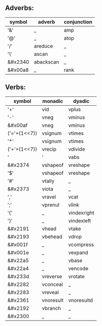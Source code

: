 
## Adverbs:

symbol | adverb | conjunction
--- | --- | ---
'&' | _ | amp 
'@' | _ | atop 
'/' | areduce | _ 
'\\' | ascan | _ 
&#x2340 | abackscan | _ 
&#x00a8 | _ | rank


## Verbs:

symbol | monadic | dyadic
--- | --- | ---
'+' | vid | vplus 
'-' | vneg | vminus 
&#x00af | vneg | vminus 
('='+(1<<7)) | vsignum | vtimes 
'*' | vsignum | vtimes 
('+'+(1<<7)) | vrecip | vdivide 
'|' | vabs | vresidue 
&#x2374 | vshapeof | vreshape 
'$' | vshapeof | vreshape 
'#' | vtally | _ 
&#x2373 | viota | _ 
',' | vravel | vcat 
';' | vprenul | vlink 
'{' | _ | vindexright 
'}' | _ | vindexleft 
&#x2191 | vhead | vtake 
&#x2193 | vbehead | vdrop 
&#x001f | _ | vcompress 
&#x001e | _ | vexpand 
&#x22a5 | _ | vbase 
&#x22a4 | _ | vencode 
&#x233d | vreverse | vrotate 
&#x2282 | vconceal | _ 
&#x2283 | vreveal | _ 
&#x2361 | vnoresult | vnoresultd 
&#x2192 | vbranch | _ 
&#x2300 | _ | _

